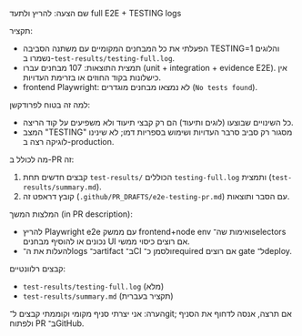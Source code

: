 שם הצעה: להריץ ולתעד full E2E + TESTING logs

תקציר:
- הפעלתי את כל המבחנים המקומיים עם משתנה הסביבה TESTING=1 והלוגים נשמרו ב-`test-results/testing-full.log`.
- תמצית התוצאות: 107 מבחנים עברו (unit + integration + evidence E2E). אין כישלונות בקוד החוזים או בזרימת העדויות.
- frontend Playwright: לא נמצאו מבחנים מוגדרים (`No tests found`).

למה זה בטוח לפרודקשן:
- כל השינויים שבוצעו (לוגים ותיעוד) הם רק קבצי תיעוד ולא משפיעים על קוד הריצה.
- המצב "TESTING" מסגור רק סביב סרבר העדויות ושימוש בספריות דמו; לא שינינו לוגיקה רצה ב-production.

מה לכולל ב-PR זה:
1. קבצים חדשים תחת `test-results/` הכוללים `testing-full.log` ותמצית (`test-results/summary.md`).
2. קובץ דראפט זה (`.github/PR_DRAFTS/e2e-testing-pr.md`) עם הסבר ותוצאות.

המלצות המשך (in PR description):
- להריץ Playwright e2e עם ממשק frontend+node env ואימות שה־selectors נכונים או להוסיף מבחנים UI אם רוצים כיסוי ממשי.
- להעלות את ה־logs כ־artifact ב־CI ולסמן כ־required אם רוצים gate ל־deploy.

קבצים רלוונטיים:
- `test-results/testing-full.log` (מלא)
- `test-results/summary.md` (תקציר בעברית)

הערה: אני יצרתי סניף מקומי וקוממתי קבצים ל־git; אם תרצה, אנסה לדחוף את הסניף ולפתוח PR ב־GitHub.
